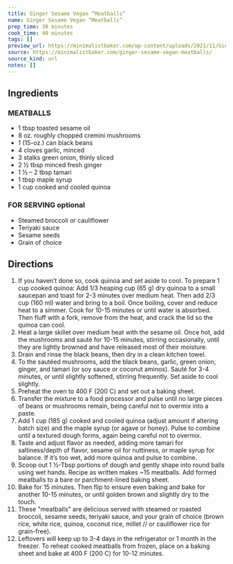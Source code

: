 ```yaml
---
title: Ginger Sesame Vegan “Meatballs”
name: Ginger Sesame Vegan “Meatballs”
prep_time: 30 minutes
cook_time: 40 minutes
tags: []
preview_url: https://minimalistbaker.com/wp-content/uploads/2021/11/Ginger-Sesame-Vegan-Meatballs-SQUARE-200x200.jpg
source: https://minimalistbaker.com/ginger-sesame-vegan-meatballs/
source_kind: url
notes: []
---
```


## Ingredients
### MEATBALLS
- 1 tbsp toasted sesame oil
- 8 oz. roughly chopped cremini mushrooms
- 1 (15-oz.) can black beans
- 4 cloves garlic, minced
- 3 stalks green onion, thinly sliced
- 2 ½ tbsp minced fresh ginger
- 1 ½ – 2 tbsp tamari
- 1 tbsp maple syrup
- 1 cup cooked and cooled quinoa

### FOR SERVING optional
- Steamed broccoli or cauliflower
- Teriyaki sauce
- Sesame seeds
- Grain of choice


## Directions
1. If you haven’t done so, cook quinoa and set aside to cool. To prepare 1 cup cooked quinoa: Add 1/3 heaping cup (65 g) dry quinoa to a small saucepan and toast for 2-3 minutes over medium heat. Then add 2/3 cup (160 ml) water and bring to a boil. Once boiling, cover and reduce heat to a simmer. Cook for 10-15 minutes or until water is absorbed. Then fluff with a fork, remove from the heat, and crack the lid so the quinoa can cool.
2. Heat a large skillet over medium heat with the sesame oil. Once hot, add the mushrooms and sauté for 10-15 minutes, stirring occasionally, until they are lightly browned and have released most of their moisture.
3. Drain and rinse the black beans, then dry in a clean kitchen towel.
4. To the sautéed mushrooms, add the black beans, garlic, green onion, ginger, and tamari (or soy sauce or coconut aminos). Sauté for 3-4 minutes, or until slightly softened, stirring frequently. Set aside to cool slightly.
5. Preheat the oven to 400 F (200 C) and set out a baking sheet.
6. Transfer the mixture to a food processor and pulse until no large pieces of beans or mushrooms remain, being careful not to overmix into a paste.
7. Add 1 cup (185 g) cooked and cooled quinoa (adjust amount if altering batch size) and the maple syrup (or agave or honey). Pulse to combine until a textured dough forms, again being careful not to overmix.
8. Taste and adjust flavor as needed, adding more tamari for saltiness/depth of flavor, sesame oil for nuttiness, or maple syrup for balance. If it’s too wet, add more quinoa and pulse to combine.
9. Scoop out 1 ½-Tbsp portions of dough and gently shape into round balls using wet hands. Recipe as written makes ~15 meatballs. Add formed meatballs to a bare or parchment-lined baking sheet.
10. Bake for 15 minutes. Then flip to ensure even baking and bake for another 10-15 minutes, or until golden brown and slightly dry to the touch.
11. These "meatballs" are delicious served with steamed or roasted broccoli, sesame seeds, teriyaki sauce, and your grain of choice (brown rice, white rice, quinoa, coconut rice, millet // or cauliflower rice for grain-free).
12. Leftovers will keep up to 3-4 days in the refrigerator or 1 month in the freezer. To reheat cooked meatballs from frozen, place on a baking sheet and bake at 400 F (200 C) for 10-12 minutes.
